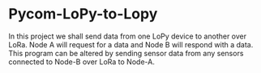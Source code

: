 # Pycom-LoPy-to-Lopy
In this project we shall send data from one LoPy device to another over LoRa. Node A will request for a data and Node B will respond with a data. This program can be altered by sending sensor data from any sensors connected to Node-B over LoRa to Node-A. 
